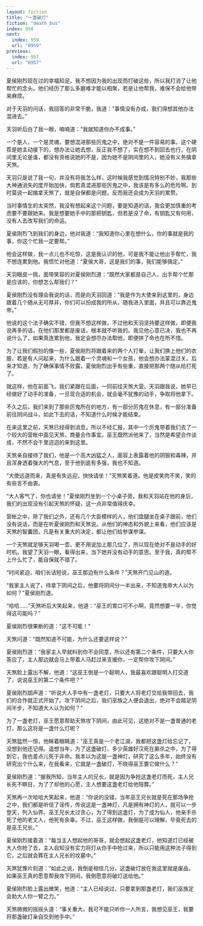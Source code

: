 ```yaml
---
layout: fiction
title: "一盏破灯"
fiction: "death_bus"
index: 958
next:
  index: 959
  url: "0959"
previous:
  index: 957
  url: "0957"
---
```

夏侯刚烈现在过的幸福知足，我不想因为我的出现而打破这些，所以我打消了让他帮忙的念头。他们经历了那么多磨难才能以相聚，若是让他帮我，难保不会给他带来麻烦。

对于天羽的问话，我回答的非常干脆，我道：“事情没有办成，我们得想其他办法混进去。”

天羽听后白了我一眼，喃喃道：“我就知道你办不成事。”

一个是人，一个是灵魂，要想混进那些厉鬼之中，绝对不是一件容易的事。这个硬茬是她主动接下的，想办法让她去想，反正我不想了，实在想不到回去也行，在阴间里无论是谁，都没有资格说她的不是，因为她不是阴间里的人，她没有义务擒拿天煞。

天羽只是说了我一句，并没有将我怎么样，这时候我感觉到情况特别不妙，我那些大神通消失的度开始加快，倘若真混进那些厉鬼之中，我该是有多么的危险啊。到时莫说一起擒拿天煞了，就是自保都是问题，反而我还会成为天羽的累赘。

当时事情生的太突然，我没有想起来这个问题，要是知道的话，我会更加慎重的考虑要不要跟她来。我是想要她手中的那把钥匙，但若是没了命，有钥匙又有何用，没有人去改写我们的命运。

夏侯刚烈飞到我们的身边，他对我道：“我知道你心里在想什么，你的事就是我的事，你这个忙我一定要帮。”

他会这样做，我一点儿也不吃惊，这是我认识的他，可是我不能让他出手帮忙，我不想连累到他。我慌忙对他道：“夏侯大哥，这是我们的事，我们能够搞定。”

天羽眼皮一挑，面带笑容的对夏侯刚烈道：“既然大家都是自己人，出手帮个忙那是应该的，你想怎么帮我们？”

夏侯刚烈没有理会我说的话，而是向天羽回道：“我是作为大使来到这里的，身边跟着几个随从无可厚非，你们可以扮成我的所从，随我进入里面，并且可以靠近鬼帝。”

他说的这个法子确实不错，但我不想这样做，不过他和天羽坚持要这样做，即便我说再多的话，在他们那里都是废话，根本就不听我的。我见他心意已决，我也不再说什么了，如果真连累到他，我定会想尽办法帮他，即便拼了命也在所不惜。

为了让我们假扮的像一些，夏侯刚烈将跟着来的两个人打晕，让我们换上他们的衣服，若是有人问起来，为什么跟着一个灵魂和一个女孩，他会想办法蒙混过关。后来才知道，为了确保事情不败露，夏侯刚烈出手有些重，直接把那两个随从给打死了。

就这样，他在前面飞，我们紧跟在后面，一同前往天煞大营。天羽跟我说，她早已经做好了动手的准备，一旦现合适的机会，就会毫不犹豫的动手，争取将他拿下。

不久之后，我们来到了那些厉鬼所在的地方，有一部分厉鬼在休息，有一部分准备前往阴间战斗，如此下去的话，不知道什么时候才能结束。

在来这里之前，天煞已经得到消息，所以不经汇报，其中一个厉鬼带着我们去了一个较大的营帐中面见天煞，商量合作事宜。巫王既然派他来了，当然是希望合作谈成，不然不会千里迢迢的来到这里。

天煞亲自接待了我们，他是一个高大凶猛之人，面容上表露着他的阴狠和毒辣，并且浑身透着强大的气息，至于他到底有多强，我也不知道。

“大使远道而来，真是有失远迎，快快请坐！”天煞笑着道。他是皮笑肉不笑，笑的有些言不由衷。

“大人客气了，你也请坐！”夏侯刚烈坐到一个小桌子旁，我和天羽站在他的身后，我们的出现没有引起天煞的怀疑，这一点非常值得庆幸。

营帐之中，除了我们之外，还有几个大臣模样的人，他们盘腿坐在桌子跟前，他们没有说话，而是在听夏侯刚烈和天煞说。从他们的神态和外貌上来看，他们应该是天煞的智囊团，凡是有关重大的决定，都让他们给参谋参谋。

一个天煞就足够天羽喝一壶，更不用说加上那几位了，所以现在绝对不是动手的好时机。我望了天羽一眼，看得出来，当下她并没有动手的意思。至于我，真的帮不上什么忙了，能自保就不错了。

“时间紧迫，咱们长话短说，巫王那边有什么条件？”天煞开门见山的道。

“我家主人说了，待拿下阴间之后，他要将阴间分一半出来，不知道鬼帝大人以为如何？”夏侯刚烈道。

“哈哈……”天煞听后大笑起来，他道：“巫王的胃口可不小啊，竟然想要一半，你觉得这可能吗？”

夏侯刚烈很果断的道：“这不可能！”

天煞问道：“既然知道不可能，为什么还要这样说？”

夏侯刚烈道：“我家主人早就料到你不会同意，所以还有第二个条件，只要大人你答应了，主人那边就会马上带着人马赶过来支援你，一定帮你攻下阴间。”

天煞脸上露出不解，他道：“这巫王倒是一个聪明人，我最喜欢跟聪明人打交道了，说说巫王的第二个条件吧？”

夏侯刚烈朗声道：“听说大人手中有一盏老灯，只要大人将老灯交给我带回去，我们的合作就正式开始了。攻下阴间之后，我们巫族之人便会退出，绝对不会踏足阴间半步，不知道大人认为如何？”

为了一盏老灯，巫王愿意帮助天煞攻下阴间，由此可见，这绝对不是一盏普通的老灯，那么这将是一盏什么灯呢？

天煞猛然一惊，他眯着眼睛道：“巫王真是一个老江湖，我都把这盏灯给忘记了，没想到他还记得。遥想当年，为了这盏破灯，多少英雄好汉死在厮杀之中，为了得到它，我也差点儿死于非命。我本以为这是一盏神灯，研究了这么多年，始终没有研究出个什么来，在我看来，它就是一盏破灯，不晓得巫王要它做什么？”

夏侯刚烈道：“据我所知，当年主人的兄长，就是因为争抢这盏老灯而死，主人兄长死不瞑目，为了了却他的心愿，主人想要这盏老灯给他陪葬。”

天煞再一次哈哈大笑起来，他道：“你说的没错，当年巫王兄长就是死在那场争抢之中，我们都是听信了谣传，传说这是一盏神灯，凡是拥有神灯的人，就可以一步登天，列入仙界。巫王兄长太过贪心，为了得到这盏灯，为了成为仙人，他亲手杀死了他的老丈人，他死有余辜。不过，巫王这样做，我倒是可以理解，毕竟死去的是巫王兄长。”

夏侯刚烈接着道：“每当主人想起他的哥哥，就会想起这盏老灯，他知道灯已经被大人你抢了去，主人自知没有实力将灯从你手中抢过来，所以只能用这种法子得到它，之后就会葬在主人兄长的坟墓中。”

天煞犹豫片刻道：“如此之说，我倒是相信几分，这盏破灯放在我这里就是废品，如果巫王真的愿意帮我攻下阴间，我倒愿意将破灯送给他。”

夏侯刚烈脸上露出微笑，他道：“主人已经说过，只要拿到那盏老灯，我们巫族定会助大人你一臂之力。”

天煞微微的摇摇头道：“事关重大，我可不能只听你一人所言，我想见巫王，我要将那盏破灯亲自交到他手中。”